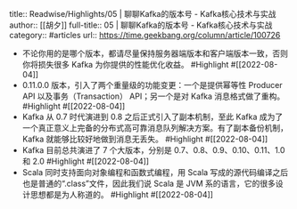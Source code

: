title:: Readwise/Highlights/05 | 聊聊Kafka的版本号 - Kafka核心技术与实战
author:: [[胡夕]]
full-title:: 05 | 聊聊Kafka的版本号 - Kafka核心技术与实战
category:: #articles
url:: https://time.geekbang.org/column/article/100726

- 不论你用的是哪个版本，都请尽量保持服务器端版本和客户端版本一致，否则你将损失很多 Kafka 为你提供的性能优化收益。 #Highlight #[[2022-08-04]]
- 0.11.0.0 版本，引入了两个重量级的功能变更：一个是提供幂等性 Producer API 以及事务（Transaction） API；另一个是对 Kafka 消息格式做了重构。 #Highlight #[[2022-08-04]]
- Kafka 从 0.7 时代演进到 0.8 之后正式引入了副本机制，至此 Kafka 成为了一个真正意义上完备的分布式高可靠消息队列解决方案。有了副本备份机制，Kafka 就能够比较好地做到消息无丢失。 #Highlight #[[2022-08-04]]
- Kafka 目前总共演进了 7 个大版本，分别是 0.7、0.8、0.9、0.10、0.11、1.0 和 2.0 #Highlight #[[2022-08-04]]
- Scala 同时支持面向对象编程和函数式编程，用 Scala 写成的源代码编译之后也是普通的“.class”文件，因此我们说 Scala 是 JVM 系的语言，它的很多设计思想都是为人称道的。 #Highlight #[[2022-08-04]]
